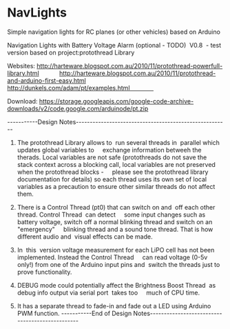# NavLights
Simple navigation lights for RC planes (or other vehicles) based on Arduino

Navigation Lights with Battery Voltage Alarm (optional - TODO)  
V0.8  - test version based on project:protothread Library

Websites: http://harteware.blogspot.com.au/2010/11/protothread-powerfull-library.html
           http://harteware.blogspot.com.au/2010/11/protothread-and-arduino-first-easy.html
           http://dunkels.com/adam/pt/examples.html               

Download: https://storage.googleapis.com/google-code-archive-downloads/v2/code.google.com/arduinode/pt.zip


-----------Design Notes-------------------------------------------------------
 
 1. The protothread Library allows to  run several threads in  parallel which updates global variables to 
    exchange information betweeh the therads. Local variables are not safe (protothreads do not save the 
    stack context across a blocking call, local variables are not preserved when the protothread blocks - 
    please see the protothread library documentation for details) so each thread uses its own set of local
    variables as a precaution to ensure other similar threads do not affect them.  
 
 2. There is a Control Thread (pt0) that can switch on and  off each other thread. Control Thread  can detect 
    some input changes such as battery voltage, switch off a normal blinking thread and switch on an "emergency"
    blinking thread and a sound tone thread. That is how different audio and  visual effects can be made.
 
 3. In  this  version voltage measurement for each LiPO cell has not been implemented. Instead the Control Thread 
    can read voltage (0-5v only!) from one of the Arduino input pins and  switch the threads just to  prove functionality. 
 
 4. DEBUG mode could potentially affect the Brightness Boost Thread  as debug info output via serial port  takes too 
    much of CPU time.  
 
 5. It has a separate thread to fade-in and fade out a LED using Arduino PWM function. 
-----------End of Design Notes------------------------------------------------
